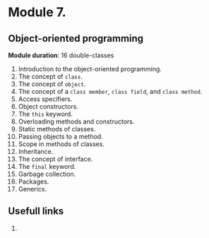 # Module 7. 
## Object-oriented programming

**Module duration**: 16 double-classes

1.	Introduction to the object-oriented programming.
2.	The concept of `class`.
3.	The concept of `object`.
4.	The concept of a `class member`, `class field`, and `class method`.
5.	Access specifiers.
6.	Object constructors.
7.	The `this` keyword.
8.	Overloading methods and constructors.
9.	Static methods of classes.
10.	Passing objects to a method.
11.	Scope in methods of classes.
12. Inheritance.
13.	The concept of interface.
14.	The `final` keyword.
15.	Garbage collection.
16.	Packages.
17.	Generics.

## Usefull links

1. []()